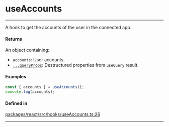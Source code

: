 # useAccounts
---

A hook to get the accounts of the user in the connected app.

#### Returns

An object containing:
- `accounts`: User accounts.
- [`...queryProps`](https://tanstack.com/query/latest/docs/framework/react/reference/useQuery): Destructured properties from `useQuery` result.

#### Examples

```ts
const { accounts } = useAccounts();
console.log(accounts);
```

#### Defined in
[packages/react/src/hooks/useAccounts.ts:26](https://github.com/fuellabs/fuel-connectors/blob/main/packages/react/src/hooks/useAccounts.ts#L26)

___
